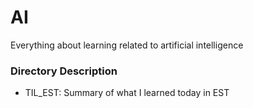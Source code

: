 # AI
Everything about learning related to artificial intelligence

### Directory Description
- TIL_EST: Summary of what I learned today in EST

